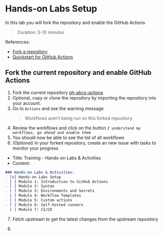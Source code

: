 # Hands-on Labs Setup
In this lab you will fork the repository and enable the GitHub Actions
> Duration: 5-10 minutes

References:
- [Fork a repository](https://docs.github.com/en/get-started/quickstart/fork-a-repo)
- [Quickstart for GitHub Actions](https://docs.github.com/en/actions/quickstart)

## Fork the current repository and enable GitHub Actions

1. Fork the current repository [gh-abcs-actions](https://github.com/githubabcs/gh-abcs-actions)
2. Optional, copy or clone the repository by importing the repository into your account.
3. Go to `Actions` and see the warning message
    > Workflows aren’t being run on this forked repository
4. Review the workflows and click on the button _`I understand my workflows, go ahead and enable them`_
5. You should now be able to see the list of all workflows
6. _(Optional)_ In your forked repository, create an new issue with tasks to monitor your progress

- Title: Training - Hands-on Labs & Activities
- Content:
```markdown
### Hands-on Labs & Activities:
- [x] Hands-on Labs Setup
- [ ] Module 1: Introduction to GitHub Actions
- [ ] Module 2: Syntax
- [ ] Module 3: Environments and Secrets
- [ ] Module 4: Workflow Templates
- [ ] Module 5: Custom actions
- [ ] Module 6: Self-hosted runners
- [ ] Module 7: CI/CD
```
7. Fetch upstream to get the latest changes from the upstream repository

8. 
